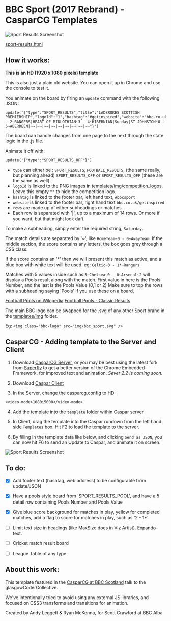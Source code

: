 # BBC Sport (2017 Rebrand) - CasparCG Templates

![Sport Results Screenshot](https://github.com/bbc/casparcg-bbcsport-results-board/blob/master/readme_screenshot.png)

[sport-results.html](templates/sport-results.html)

## How it works:

**This is an HD (1920 x 1080 pixels) template**

This is also just a plain old website. You can open it up in Chrome and use the console to test it. 

You animate on the board by firing an `update` command with the following JSON:
```
update('{"type":"SPORT_RESULTS","title":"LADBROKES SCOTTISH PREMIERSHIP","logoId":"1","hashtag":"#getinspired","website":"bbc.co.uk/getinspired","rows":"Saturday|CELTIC~1 - 2~RANGERS|HEART OF MIDLOTHIAN~3 - 4~HIBERNIAN|Sunday|ST JOHNSTON~0 - 5~ABERDEEN|~~|~~|~~|~~|~~|~~|~~|~~|~~"}')
```
The board can handle changes from one page to the next through the state logic in the .js file.

Animate it off with:
```
update('{"type":"SPORT_RESULTS_OFF"}')
```

- `type` can either be :
`SPORT_RESULTS`,
`FOOTBALL_RESULTS`, (the same really, but planning ahead)
`SPORT_RESULTS_OFF` or 
`SPORT_RESULTS_OFF` (these are the same as well).
- `logoId` is linked to the PNG images in [templates/img/competition_logos](templates/img/competition_logos/). Leave this empty `""` to hide the competition logo.
- `hashtag` is linked to the footer bar, left hand text, `#bbcsport`
- `website` is linked to the footer bar, right hand text `bbc.co.uk/getinspired`
- `rows` are made up of either subheadings or matches. 
- Each row is separated with '|', up to a maximum of 14 rows. Or more if you want, but that might look daft.

To make a subheading, simply enter the required string, `Saturday`. 

The match details are separated by '~', like `HomeTeam~0 - 0~AwayTeam`. If the middle section, the score contains any letters, the box goes grey through a CSS class. 

If the score contains an '*' then we will present this match as active, and a blue box with white text will be used. eg: `Celtic~3 - 1*~Rangers`

Matches with 5 values inside such as `5~Chelsea~0 - 0~Arsenal~2` will display a Pools result along with the match. First value in here is the Pools Number, and the last is the Pools Value (0,1 or 2) Make sure to top the rows with a subheading saying 'Pools' if you use these on a board.

[Football Pools on Wikipedia](https://en.wikipedia.org/wiki/Football_pools)
[Football Pools - Classic Results](https://www.footballpools.com/pool-games/classic-pools)




The main BBC logo can be swapped for the .svg of any other Sport brand in the 
[templates/img](templates/img/) folder.

Eg:  `<img class="bbc-logo" src="img/bbc_sport.svg" />`

## CasparCG - Adding template to the Server and Client

1. Download [CasparCG Server](https://sourceforge.net/projects/casparcg/?source=typ_redirect), or you may be best using the latest fork from [Superfly](https://github.com/SuperFlyTV/casparcg-server/releases) to get a better version of the Chrome Embedded Framework, for improved text and animation. *Sever 2.2 is coming soon.* 

2. Download [Caspar Client](https://sourceforge.net/projects/casparcg/files/CasparCG_Client/CasparCG_Client_2.0/)

3. In the Server, change the casparcg.config to HD:

`<video-mode>1080i5000</video-mode>`

4. Add the template into the `template` folder within Caspar server

5. In Client, drag the template into the Caspar rundown from the left hand side `Templates` box. Hit F2 to load the template to the server.

6. By filling in the template data like below, and clicking `Send as JSON`, you can now hit F6 to send an Update to Caspar, and animate it on screen.

![Sport Results Screenshot](https://github.com/bbc/casparcg-bbcsport-results-board/blob/master/readme_caspar_client.png)

## To do:

- [X] Add footer text (hashtag, web address) to be configurable from update/JSON

- [X] Have a pools style board from 'SPORT_RESULTS_POOL', and have a 5 detail row containing Pools Number and Pools Value

- [X] Give blue score background for matches in play, yellow for completed matches, add a flag to score for matches in play, such as '2 - 1*' 

- [ ] Limit text size in headings (like MaxSize does in Viz Artist). Expando-text.

- [ ] Cricket match result board

- [ ] League Table of any type

## About this work:

This template featured in the [CasparCG at BBC Scotland](https://youtu.be/-XN8rovqzA0) talk to the glasgowCoderCollective.

We've intentionally tried to avoid using any external JS libraries, and focused on CSS3
transforms and transitions for animation.

Created by Andy Leggett & Ryan McKenna, for Scott Crawford at BBC Alba

